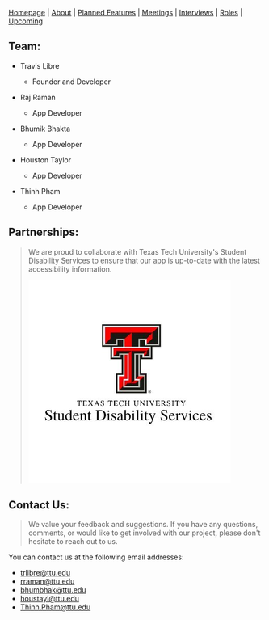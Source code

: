 [Homepage](index.md) | [About](about.md) | [Planned Features](features.md) | [Meetings](timeline.md) | [Interviews](interviews.md) | [Roles](team.md) | [Upcoming](upcoming.md)

## Team:

- Travis Libre
  - Founder and Developer<br>

- Raj Raman
  - App Developer<br>

- Bhumik Bhakta
  - App Developer<br>

- Houston Taylor
  - App Developer<br>

- Thinh Pham
  - App Developer


## Partnerships:
> We are proud to collaborate with Texas Tech University's Student Disability Services to ensure that our app is up-to-date with the latest accessibility information.
>
> ![ALT TEXT](sDs.jpg)

## Contact Us:
> We value your feedback and suggestions. If you have any questions, comments, or would like to get involved with our project, please don't hesitate to reach out to us.

You can contact us at the following email addresses:
- [trlibre@ttu.edu](mailto:trlibre@ttu.edu)
- [rraman@ttu.edu](mailto:rraman@ttu.edu)
- [bhumbhak@ttu.edu](mailto:bhumbhak@ttu.edu)
- [houstayl@ttu.edu](mailto:houstayl@ttu.edu)
- [Thinh.Pham@ttu.edu](mailto:Thinh.Pham@ttu.edu)

